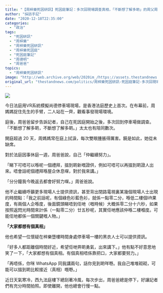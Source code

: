 ```yaml
---
title: "【周梓樂死因研訊】死因庭筆記：多次回現場調查真相，「不斷想了解多啲」的周父周母"
author: "採訪手記"
date: "2020-12-18T22:35:00"
categories:
  - "政治"
tags:
  - "死因研訊"
  - "周梓樂"
  - "周梓樂死因研訊"
  - "周梓樂死因庭"
  - "死因庭筆記"
  - "周德明"
  - "周爸爸"
topics:
  - "周梓樂死因研訊"
image: "http://web.archive.org/web/2020im_/https://assets.thestandnews.com/media/photos/E89EA2E5B995E688AAE59C96202020-12-1820E4B88BE58D8810.32.2820copy_DQzJV_SUgZ6Vq.png"
original_url: "thestandnews.com/politics/周梓樂死因研訊-死因庭筆記-多次回現場調查真相-不斷想了解多啲-的周父周母"
---
```

![](http://web.archive.org/web/2020im_/https://assets.thestandnews.com/media/photos/E89EA2E5B995E688AAE59C96202020-12-1820E4B88BE58D8810.32.2820copy_DQzJV_SUgZ6Vq.png)

今日法庭用VR系統模擬尚德停車場現場，是香港法庭歷史上首次。在布幕前，周媽媽捉住先生的手臂，二人站在一齊，觀看事發現場環境。

庭後，周爸爸留步告訴記者，自己在死因庭開始之後，多次回到停車場做調查。「不斷想了解多啲，不斷想了解多啲。」太太也有陪同數次。

開庭超過 20 天，周媽媽常在庭上拭淚，每次雙眼腫脹得厲害。饒是如此，她從未缺席。

對於法庭因事休庭一週，周爸爸說，自己「仲繼續努力」。

「睇下可唔可以喺呢一個禮拜，搵到啲新嘅證供，例如可唔可以再搵到啲證人出來。唔會話呢個禮拜喺屋企休息㗎，對於我來講。」

「分分鐘我今晚返去都會好努力㗎。」周爸爸說。

他不止繼續呼籲更多現場人士提供資訊，甚至背出閉路電視裏某幾個現場人士出現的時間點：「我之前話呢，有個綠色衫藍色衫，就係一點零二分，喺低二樓個lift果度，有兩個人企喺度，後面鏡頭睇唔到佢哋（嘅時候）大概係零二分十六秒，如果按照返閃光時間來計係（一點零二分）廿五秒呢，其實佢哋應該仲喺二樓嗰度。可能佢地都係一個關鍵嘅人物。」

**「大家都想有個真相」**

他也希望一位懷疑在梓樂墮樓時間身處停車場一樓的黑衣人士可以提供資訊。

「好多人都距離個時間好近，希望佢哋畀啲勇氣，出來講下。」他有點不好意思地笑了一下，「大家都想有個真相。有個真相唔係靠把口，大家都要努力。」

「再唔係，你咪 WhatsApp 同我講兩句，話你見到啲咩嘢。我自己堆堆砌砌，可能可以搵到啲比較接近（真相）嘅嘢。」

近日天氣寒冷，西九法庭樓下總刮著冷風，每次步出，周爸爸總是停下，好讓記者們有充分時間拍照。即使離開，他也總會行慢一點。